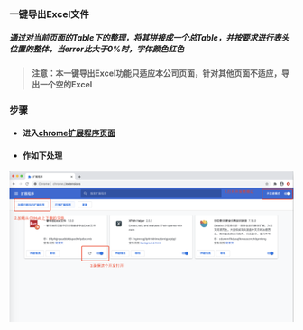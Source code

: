 ### 一键导出Excel文件
##### 通过对当前页面的Table下的整理，将其拼接成一个总Table，并按要求进行表头位置的整体，当error比大于0%时，字体颜色红色
> #### 注意：本一键导出Excel功能只适应本公司页面，针对其他页面不适应，导出一个空的Excel
### 步骤
* #### 进入[chrome扩展程序页面](chrome://extensions/)
* #### 作如下处理
![./WechatIMG89.png](./WechatIMG89.png)